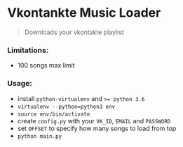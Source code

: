 # Vkontankte Music Loader

> Downloads your vkontakte playlist

### Limitations:
* 100 songs max limit

### Usage:
* install `python-virtualenv` and `>= python 3.6`
* `virtualenv --python=python3 env`
* `source env/bin/activate`
* create `config.py` with your `VK_ID`, `EMAIL` and `PASSWORD`
* set `OFFSET` to specify how many songs to load from top
* `python main.py`
